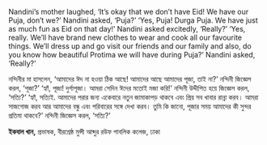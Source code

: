 Nandini’s mother laughed, ‘It’s okay that we don’t have Eid! We have our Puja, don’t we?’ Nandini asked, ‘Puja?’ ‘Yes, Puja! Durga Puja. We have just as much fun as Eid on that day!’ Nandini asked excitedly, ‘Really?’ ‘Yes, really. We’ll have brand new clothes to wear and cook all our favourite things. We’ll dress up and go visit our friends and our family and also, do you know how beautiful Protima we will have during Puja?’ Nandini asked, ‘Really?’

নন্দিনীর মা হাসলেন, ‘আমাদের ঈদ না হওয়া ঠিক আছে! আমাদের আছে আমাদের পূজা, তাই না?’ নন্দিনী জিজ্ঞেস করল, ‘পূজা?’ ‘হ্যাঁ, পূজা! দুর্গাপূজা। আমরা সেদিন ঈদের মতোই মজা করি!’ নন্দিনী উদ্দীপিত হয়ে জিজ্ঞেস করল, ‘সত্যি?’ ‘হ্যাঁ, সত্যিই. আমাদের পরার জন্য একেবারে নতুন জামাকাপড় থাকবে এবং প্রিয় সব খাবার রান্না করব। আমরা সাজগোজ করব আর আমাদের বন্ধু এবং পরিবারের সঙ্গে দেখা করব। তুমি কি জানো, পূজার সময় আমাদের কী সুন্দর প্রতিমা থাকবে?’ নন্দিনী জিজ্ঞেস করল, ‘সত্যি?’

**ইকবাল খান,** প্রভাষক, বীরশ্রেষ্ঠ মুন্সী আব্দুর রউফ পাবলিক কলেজ, ঢাকা
